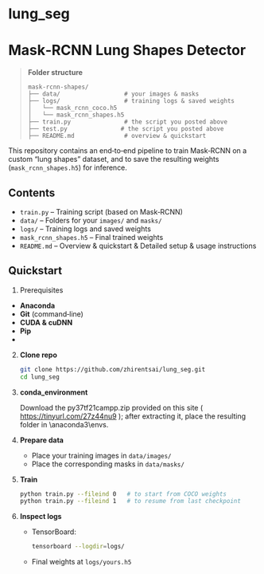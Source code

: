# lung_seg
# Mask‑RCNN Lung Shapes Detector
> **Folder structure**
>
> ```
> mask-rcnn-shapes/  
> ├── data/                  # your images & masks  
> ├── logs/                  # training logs & saved weights  
> │   └── mask_rcnn_coco.h5
> │   └── mask_rcnn_shapes.h5  
> ├── train.py               # the script you posted above  
> ├── test.py               # the script you posted above  
> ├── README.md              # overview & quickstart   
> ```
This repository contains an end‑to‑end pipeline to train Mask‑RCNN on a custom “lung shapes” dataset, and to save the resulting weights (`mask_rcnn_shapes.h5`) for inference.

## Contents

- `train.py` – Training script (based on Mask‑RCNN)  
- `data/` – Folders for your `images/` and `masks/`  
- `logs/` – Training logs and saved weights  
- `mask_rcnn_shapes.h5` – Final trained weights  
- `README.md` – Overview & quickstart & Detailed setup & usage instructions  

## Quickstart
1. Prerequisites
- **Anaconda**  
- **Git** (command‑line)  
- **CUDA & cuDNN** 
- **Pip**
- 
2. **Clone repo**  
   ```bash
   git clone https://github.com/zhirentsai/lung_seg.git
   cd lung_seg
3. **conda_environment**

   Download the py37tf21campp.zip provided on this site ( https://tinyurl.com/27z44nu9 ); after extracting it, place the resulting folder in \anaconda3\envs\.

4. **Prepare data**

   * Place your training images in `data/images/`
   * Place the corresponding masks in `data/masks/`

5. **Train**

   ```bash
   python train.py --fileind 0   # to start from COCO weights
   python train.py --fileind 1   # to resume from last checkpoint
   ```

6. **Inspect logs**

   * TensorBoard:

     ```bash
     tensorboard --logdir=logs/
     ```
   * Final weights at `logs/yours.h5`





